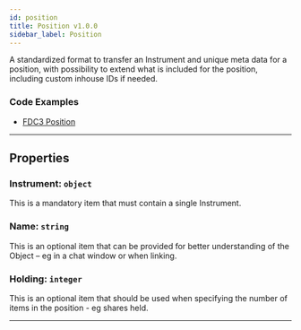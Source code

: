 ```yaml
---
id: position
title: Position v1.0.0
sidebar_label: Position
---
```


A standardized format to transfer an Instrument and unique meta data for a position, with possibility to extend what is included for the position, including custom inhouse IDs if needed.

### Code Examples

* [FDC3 Position](https://github.com/FDC3/ContextData/blob/master/src/examples/Position.ts)

---

## Properties

###  Instrument: `object`

This is a <span class="mandatory property">mandatory</span> item that must contain a single <span class="object property">Instrument</span>.

###  Name: `string`

This is an <span class="optional property">optional</span> item that can be provided for better understanding of the Object – eg in a chat window or when linking.

###  Holding: `integer`

This is an <span class="optional property">optional</span> item that should be used when specifying the number of items in the position - eg shares held.

---